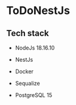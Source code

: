 # ToDoNestJs

<h2>Tech stack</h2>

- NodeJs 18.16.10

- NestJs 

- Docker

- Sequalize

- PostgreSQL 15
